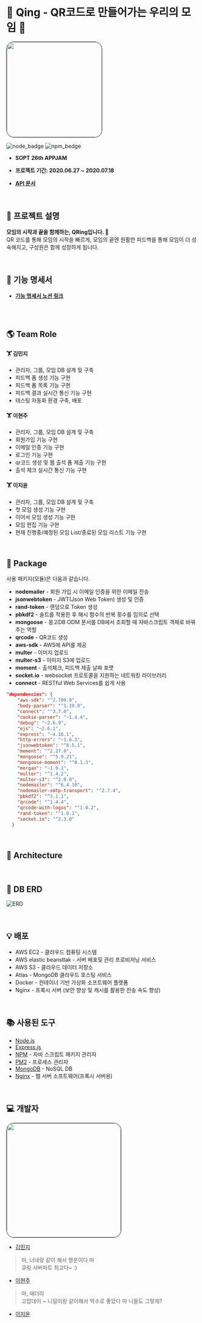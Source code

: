 # 🐬 Qing - QR코드로 만들어가는 우리의 모임 🐬

<img style="border: 1px solid black !important; border-radius:20px;" src="https://user-images.githubusercontent.com/37949197/86798642-f6c0ea00-c0ab-11ea-92ee-56c7f83518be.png" width="250px" />


![node_badge](https://img.shields.io/badge/node-%3E%3D%2012.13.0-green)
![npm_bedge](https://img.shields.io/badge/npm-v6.14.2-blue)

* <b> SOPT 26th APPJAM
    
* 프로젝트 기간: 2020.06.27 ~ 2020.07.18

* [API 문서](https://github.com/qring-sopt/qring-server/wiki)</b>

<br>


## :information_desk_person: 프로젝트 설명

<b>모임의 시작과 끝을 함께하는, QRing입니다. 🐬</b> 
<br />
QR 코드를 통해 모임의 시작을 빠르게, 모임의 끝엔 원활한 피드백을 통해 모임이 더 성숙해지고, 구성원은 함께 성장하게 됩니다.

<br>

## :bookmark_tabs: 기능 명세서

* <b>[기능 명세서 노션 링크](https://www.notion.so/caa0852754f44797a3ecf35168023d06) </b>

<br>
<br>

## :earth_americas: Team Role 


#### 🏋 김민지

- 관리자, 그룹, 모임 DB 설계 및 구축
- 피드백 폼 생성 기능 구현
- 피드백 폼 목록 기능 구현
- 피드백 결과 실시간 통신 기능 구현
- 테스팅 자동화 환경 구축, 배포

#### 🏋 이현주

- 관리자, 그룹, 모임 DB 설계 및 구축
- 회원가입 기능 구현
- 이메일 인증 기능 구현
- 로그인 기능 구현
- qr코드 생성 및 웹 출석 폼 제출 기능 구현
- 출석 체크 실시간 통신 기능 구현

#### 🏋 이지윤

- 관리자, 그룹, 모임 DB 설계 및 구축
- 첫 모임 생성 기능 구현
- 이어서 모임 생성 기능 구현
- 모임 편집 기능 구현
- 현재 진행중/예정된 모임 List/종료된 모임 리스트 기능 구현


<br>

## :blue_book: Package

사용 패키지(모듈)은 다음과 같습니다.

- **nodemailer** - 회원 가입 시 이메일 인증을 위한 이메일 전송
- **jsonwebtoken** - JWT(Json Web Token) 생성 및 인증
- **rand-token** - 랜덤으로 Token 생성
- **pbkdf2** - 솔트를 적용한 후 해시 함수의 반복 횟수를 임의로 선택
- **mongoose** - 몽고DB ODM 문서를 DB에서 조회할 때 자바스크립트 객체로 바꿔주는 역할
- **qrcode** - QR코드 생성
- **aws-sdk** - AWS에 API를 제공
- **multer** - 이미지 업로드
- **multer-s3** - 이미지 S3에 업로드
- **moment** - 출석체크, 피드백 제출 날짜 포맷
- **socket.io** - websocket 프로토콜을 지원하는 네트워킹 라이브러리
- **connect** - RESTful Web Services를 쉽게 사용

```json
"dependencies": {
    "aws-sdk": "^2.709.0",
    "body-parser": "^1.19.0",
    "connect": "^3.7.0",
    "cookie-parser": "~1.4.4",
    "debug": "~2.6.9",
    "ejs": "~2.6.1",
    "express": "~4.16.1",
    "http-errors": "~1.6.3",
    "jsonwebtoken": "^8.5.1",
    "moment": "^2.27.0",
    "mongoose": "^5.9.21",
    "mongoose-moment": "^0.1.3",
    "morgan": "~1.9.1",
    "multer": "^1.4.2",
    "multer-s3": "^2.9.0",
    "nodemailer": "^6.4.10",
    "nodemailer-smtp-transport": "^2.7.4",
    "pbkdf2": "^3.1.1",
    "qrcode": "^1.4.4",
    "qrcode-with-logos": "^1.0.2",
    "rand-token": "^1.0.1",
    "socket.io": "^2.3.0"
  }
  ```

<br>

## :green_book: Architecture

<br>

## :orange_book: DB ERD
![ERD](https://user-images.githubusercontent.com/37949197/87669134-615adf80-c7a8-11ea-977e-25e4ae50b2a3.png)



<br>

## :bulb: 배포

* AWS EC2 - 클라우드 컴퓨팅 시스템
* AWS elastic beanstlak - 서버 배포및 관리 프로비저닝 서비스
* AWS S3 - 클라우드 데이터 저장소
* Atlas - MongoDB 클라우드 호스팅 서비스
* Docker - 컨테이너 기반 가상화 소프트웨어 플랫폼
* Nginx - 프록시 서버 (보안 향상 및 캐시를 활용한 전송 속도 향상)

<br>

## :books: 사용된 도구 

* [Node.js](https://nodejs.org/ko/)
* [Express.js](http://expressjs.com/ko/) 
* [NPM](https://rometools.github.io/rome/) - 자바 스크립트 패키지 관리자
* [PM2](http://pm2.keymetrics.io/) - 프로세스 관리자
* [MongoDB](https://www.mongodb.com/) - NoSQL DB
* [Nginx](https://www.nginx.com/) - 웹 서버 소프트웨어(프록시 서버용)

<br>


## :computer: 개발자
<img style="border: 1px solid black !important; border-radius:20px;" src="https://user-images.githubusercontent.com/37949197/87564632-9826ec00-c6fb-11ea-839b-4cdc8490919a.png" width="300px" />

* [김민지](https://github.com/kimminji122258)
> 마, 너네랑 같이 해서 행운이다 마 <br />
> 큐링 서버파트 최고다~ :)
* [이현주](https://github.com/bokdoll)
> 마, 애더라<br />
> 고맙데이 ~ 니덜이랑 같이해서 억수로 좋았다 마
> 니들도 그렇제?
* [이지윤](https://github.com/EZYOON)
>
>
